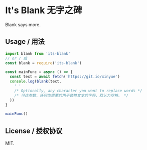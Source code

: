 # It's Blank 无字之碑

Blank says more.

## Usage / 用法

```js
import blank from 'its-blank'
// or / 或
const blank = require('its-blank')

const mainFunc = async () => {
  const text = await fetch('https://git.io/xinyue')
  console.log(blank(text,
    ' '
    /* Optionally, any character you want to replace words */
    /* 可选参数，任何你需要的用于替换文本的字符，默认为空格。 */
  ))
}

mainFunc()
```

## License / 授权协议

MIT.
